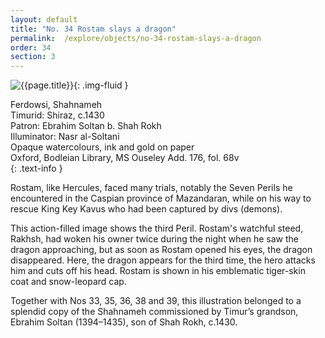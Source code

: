 ```yaml
---
layout: default
title: "No. 34 Rostam slays a dragon"
permalink:  /explore/objects/no-34-rostam-slays-a-dragon
order: 34
section: 3
---
```

![{{page.title}}]({{site.baseurl}}/images/pages/{{page.order}}.jpeg){: .img-fluid }

Ferdowsi, Shahnameh  
Timurid: Shiraz, c.1430  
Patron: Ebrahim Soltan b. Shah Rokh  
Illuminator: Nasr al-Soltani  
Opaque watercolours, ink and gold on paper  
Oxford, Bodleian Library, MS Ouseley Add. 176, fol. 68v  
{: .text-info }

Rostam, like Hercules, faced many trials, notably the Seven Perils
he encountered in the Caspian province of Mazandaran, while on his
way to rescue King Key Kavus who had been captured by divs
(demons).

This action-filled image shows the third Peril. Rostam's watchful
steed, Rakhsh, had woken his owner twice during the night when he saw
the dragon approaching, but as soon as Rostam opened his eyes, the
dragon disappeared. Here, the dragon appears for the third time, the
hero attacks him and cuts off his head. Rostam is shown in his
emblematic tiger-skin coat and snow-leopard cap.

Together with Nos 33, 35, 36, 38 and 39, this illustration belonged to a splendid copy
of the Shahnameh commissioned by Timur’s grandson, Ebrahim Soltan (1394–1435), son of Shah Rokh, c.1430.
